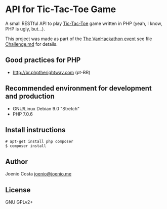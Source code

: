# API for Tic-Tac-Toe Game

A small RESTful API to play [Tic-Tac-Toe][tictactoe] game written in PHP (yeah,
I know, PHP is ugly, but...).

This project was made as part of the [The VanHackathon event][devpost] see
file [Challenge.md](Challenge.md) for details.

## Good practices for PHP

* http://br.phptherightway.com (pt-BR)

## Recommended environment for development and production

* GNU/Linux Debian 9.0 "Stretch"
* PHP 7.0.6

## Install instructions

    # apt-get install php composer
    $ composer install

## Author

Joenio Costa <joenio@joenio.me>

## License

GNU GPLv2+

[tictactoe]: http://en.wikipedia.org/wiki/Tic-tac-toe
[devpost]: http://vanhackathon.devpost.com
